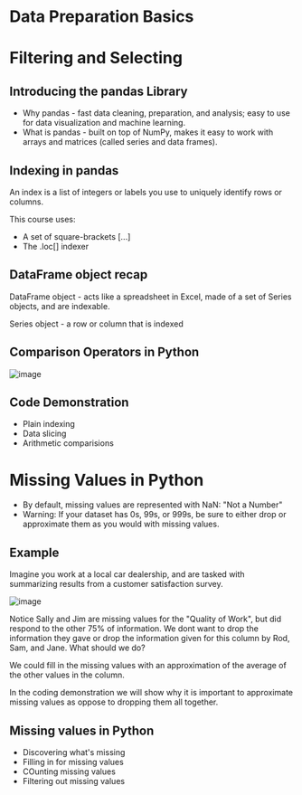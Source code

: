 # Data Preparation Basics

# Filtering and Selecting 

## Introducing the pandas Library

* Why pandas - fast data cleaning, preparation, and analysis; easy to use for data visualization and machine learning. 
* What is pandas - built on top of NumPy, makes it easy to work with arrays and matrices (called series and data frames). 

## Indexing in pandas

An index is a list of integers or labels you use to uniquely identify rows or columns.

This course uses:

* A set of square-brackets [...]
* The .loc[] indexer 

## DataFrame object recap

DataFrame object - acts like a spreadsheet in Excel, made of a set of Series objects, and are indexable.

Series object - a row or column that is indexed 

## Comparison Operators in Python 

![image](https://user-images.githubusercontent.com/76530973/191070350-7a861b0e-5333-4b7d-9800-2c9e7cc83380.png)

## Code Demonstration

* Plain indexing
* Data slicing 
* Arithmetic comparisions

# Missing Values in Python

* By default, missing values are represented with NaN: "Not a Number"
* Warning: If your dataset has 0s, 99s, or 999s, be sure to either drop or approximate them as you would with missing values. 

## Example 

Imagine you work at a local car dealership, and are tasked with summarizing results from a customer satisfaction survey. 

![image](https://user-images.githubusercontent.com/76530973/191333886-91fca58e-f315-49a4-945f-5c1b71dacced.png)

Notice Sally and Jim are missing values for the "Quality of Work", but did respond to the other 75% of information. We dont want to drop the information they gave or drop the information given for this column by Rod, Sam, and Jane. What should we do?

We could fill in the missing values with an approximation of the average of the other values in the column. 

In the coding demonstration we will show why it is important to approximate missing values as oppose to dropping them all together. 

## Missing values in Python

* Discovering what's missing 
* Filling in for missing values
* COunting missing values
* Filtering out missing values



